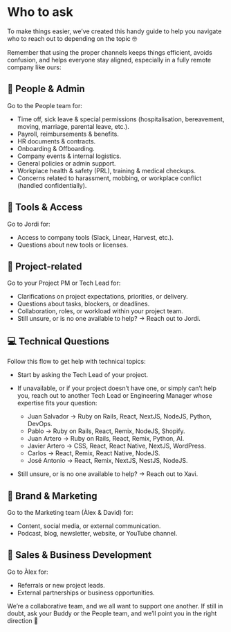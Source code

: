 # Who to ask

To make things easier, we’ve created this handy guide to help you navigate who to reach out to depending on the topic 🤓 

Remember that using the proper channels keeps things efficient, avoids confusion, and helps everyone stay aligned, especially in a fully remote company like ours:

## 🧭 People & Admin

Go to the People team for:

* Time off, sick leave & special permissions (hospitalisation, bereavement, moving, marriage, parental leave, etc.).
* Payroll, reimbursements & benefits.
* HR documents & contracts. 
* Onboarding & Offboarding.
* Company events & internal logistics.
* General policies or admin support.
* Workplace health & safety (PRL), training & medical checkups.
* Concerns related to harassment, mobbing, or workplace conflict (handled confidentially).

## 🧰 Tools & Access

Go to Jordi for:

* Access to company tools (Slack, Linear, Harvest, etc.).
* Questions about new tools or licenses.
  
## 🚀 Project-related

Go to your Project PM or Tech Lead for:

* Clarifications on project expectations, priorities, or delivery.
* Questions about tasks, blockers, or deadlines.
* Collaboration, roles, or workload within your project team.
* Still unsure, or is no one available to help? → Reach out to Jordi.

## 💻 Technical Questions

Follow this flow to get help with technical topics:

* Start by asking the Tech Lead of your project.
* If unavailable, or if your project doesn’t have one, or simply can’t help you, reach out to another Tech Lead or Engineering Manager whose expertise fits your question:

  * Juan Salvador → Ruby on Rails, React, NextJS, NodeJS, Python, DevOps.
  * Pablo → Ruby on Rails, React, Remix, NodeJS, Shopify.
  * Juan Artero → Ruby on Rails, React, Remix, Python, AI.
  * Javier Artero → CSS, React, React Native, NextJS, WordPress.
  * Carlos → React, Remix, React Native, NodeJS.
  * José Antonio → React, Remix, NextJS, NestJS, NodeJS.

* Still unsure, or is no one available to help? → Reach out to Xavi.

## 🎨 Brand & Marketing

Go to the Marketing team (Àlex & David) for:

* Content, social media, or external communication.
* Podcast, blog, newsletter, website, or YouTube channel.

## 💼 Sales & Business Development

Go to Àlex for:

* Referrals or new project leads.
* External partnerships or business opportunities.

We’re a collaborative team, and we all want to support one another. If still in doubt, ask your Buddy or the People team, and we’ll point you in the right direction 🙌
